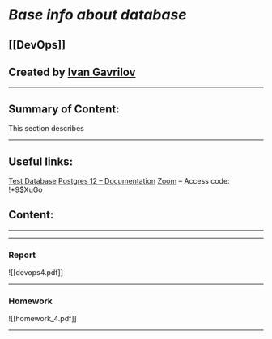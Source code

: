 # ***Base info about database***

## [[DevOps]]


## Created by [Ivan Gavrilov](https://github.com/ivangavrilov-viii)
---
## Summary of Content:
This section describes


---
## Useful links:
[Test Database](https://github.com/pthom/northwind_psql)
[Postgres 12 – Documentation](https://postgrespro.ru/docs/postgresql/12/)
[Zoom](https://us06web.zoom.us/rec/share/ImdM0jYQ5NWl2-RfYkiy3r8cV7idaE1z5giFj2YB5dJXVFfIVtvr4n-2JC5xUHTF.G-d8IjFUKzMXK-eI) – Access code: !*9$XuGo


## Content:
---

---
### Report
![[devops4.pdf]]

---
### Homework
![[homework_4.pdf]]

---




